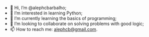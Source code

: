 - 👋 Hi, I’m @alephcbarbalho;
- 👀 I’m interested in learning Python;
- 🌱 I’m currently learning the basics of programming;
- 💞️ I’m looking to collaborate on solving problems with good logic;
- 📫 How to reach me: alephcb@gmail.com.

<!---
alephcbarbalho/alephcbarbalho is a ✨ special ✨ repository because its `README.md` (this file) appears on your GitHub profile.
You can click the Preview link to take a look at your changes.
--->
